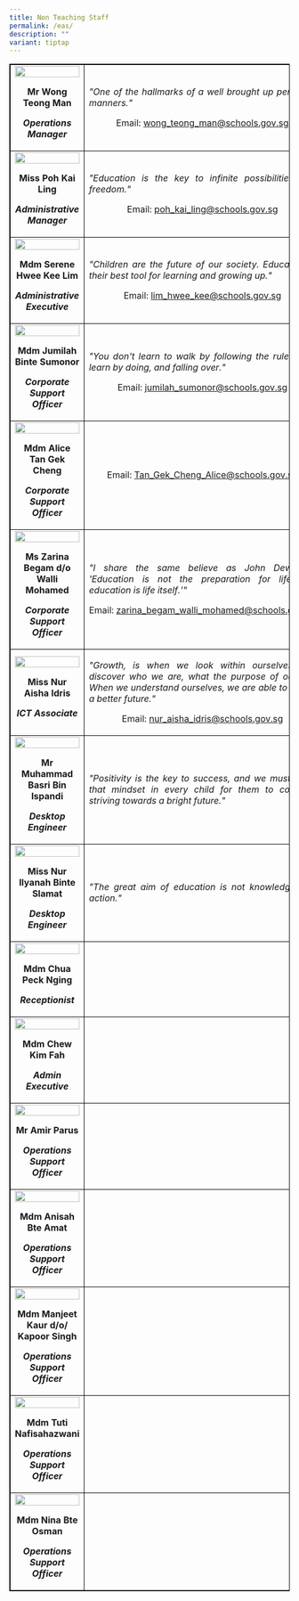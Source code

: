 ```yaml
---
title: Non Teaching Staff
permalink: /eas/
description: ""
variant: tiptap
---
```

<table style="border-collapse: collapse; width: 100%; border:1px solid black;">
<tbody>
<tr>
<td style="width: 33.3333%; text-align: center; border:1px solid black;">
<img src="/images/eas1.jpg" style="width: 100%;">
<p><strong>Mr Wong Teong Man</strong></p>
<p><strong><em>Operations Manager</em></strong></p>
</td>
<td style="width: 50%; text-align: justify; border:1px solid black;">
<p><em>"One of the hallmarks of a well brought up person is manners."</em></p>
<p style="width: 100%; text-align: center;">Email:&nbsp;<a href="mailto:wong_teong_man@schools.gov.sg">wong_teong_man@schools.gov.sg</a></p>
</td>
</tr><tr>
<td style="width: 33.3333%; text-align: center; border:1px solid black;">
<img src="/images/eas2.jpg" style="width: 100%;">
<p><strong>Miss Poh Kai Ling</strong></p>
<p><strong><em>Administrative Manager</em></strong></p>
</td>
<td style="width: 50%; text-align: justify; border:1px solid black;">
<p><em>"Education is the key to infinite possibilities and freedom."</em></p>
<p style="width: 100%; text-align: center;">Email:&nbsp;<a href="mailto:poh_kai_ling@schools.gov.sg">poh_kai_ling@schools.gov.sg</a></p>
</td>
</tr><tr>
<td style="width: 33.3333%; text-align: center; border:1px solid black;">
<img src="/images/eas3.jpg" style="width: 100%;">
<p><strong>Mdm Serene Hwee Kee Lim</strong></p>
<p><strong><em>Administrative Executive</em></strong></p>
</td>
<td style="width: 50%; text-align: justify; border:1px solid black;">
<p><em>"Children are the future of our society. Education is their best tool for learning and growing up."</em></p>
<p style="width: 100%; text-align: center;">Email:&nbsp;<a href="mailto:lim_hwee_kee@schools.gov.sg">lim_hwee_kee@schools.gov.sg</a></p>
</td>
</tr><tr>
<td style="width: 33.3333%; text-align: center; border:1px solid black;">
<img src="/images/eas4.jpg" style="width: 100%;">
<p><strong>Mdm Jumilah Binte Sumonor</strong></p>
<p><strong><em>Corporate Support Officer</em></strong></p>
</td>
<td style="width: 50%; text-align: justify; border:1px solid black;">
<p><em>"You don't learn to walk by following the rules. You learn by doing, and falling over."</em></p>
<p style="width: 100%; text-align: center;">Email:&nbsp;<a href="mailto:jumilah_sumonor@schools.gov.sg">jumilah_sumonor@schools.gov.sg</a></p>
</td>
</tr><tr>
<td style="width: 33.3333%; text-align: center; border:1px solid black;">
<img src="/images/ALICE.jpg" style="width: 100%;">
<p><strong>Mdm Alice Tan Gek Cheng</strong></p>
<p><strong><em>Corporate Support Officer</em></strong></p>
</td>
<td style="width: 50%; text-align: justify; border:1px solid black;">
<p><em></em></p>
<p style="width: 100%; text-align: center;">Email:&nbsp;<a href="mailto:Tan_Gek_Cheng_Alice@schools.gov.sg">Tan_Gek_Cheng_Alice@schools.gov.sg</a></p>
</td>
</tr><tr>
<td style="width: 33.3333%; text-align: center; border:1px solid black;">
<img src="/images/eas6.jpg" style="width: 100%;">
<p><strong>Ms Zarina Begam d/o Walli Mohamed</strong></p>
<p><strong><em>Corporate Support Officer</em></strong></p>
</td>
<td style="width: 50%; text-align: justify; border:1px solid black;">
<p><em>"I share the same believe as John Dewey - 'Education is not the preparation for life, but education is life itself.'"</em></p>
<p style="width: 100%; text-align: center;">Email:&nbsp;<a href="mailto:zarina_begam_walli_mohamed@schools.gov.sg">zarina_begam_walli_mohamed@schools.gov.sg</a></p>
</td>
</tr><tr>
<td style="width: 33.3333%; text-align: center; border:1px solid black;">
<img src="/images/eas7.jpg" style="width: 100%;">
<p><strong>Miss Nur Aisha Idris</strong></p>
<p><strong><em>ICT Associate</em></strong></p>
</td>
<td style="width: 50%; text-align: justify; border:1px solid black;">
<p><em>"Growth, is when we look within ourselves and discover who we are, what the purpose of our life. When we understand ourselves, we are able to shape a better future."</em></p>
<p style="width: 100%; text-align: center;">Email:&nbsp;<a href="mailto:nur_aisha_idris@schools.gov.sg">nur_aisha_idris@schools.gov.sg</a></p>
</td>
</tr><tr>
<td style="width: 33.3333%; text-align: center; border:1px solid black;">
<img src="/images/eas8.jpg" style="width: 100%;">
<p><strong>Mr Muhammad Basri Bin Ispandi</strong></p>
<p><strong><em>Desktop Engineer</em></strong></p>
</td>
<td style="width: 50%; text-align: justify; border:1px solid black;">
<p><em>"Positivity is the key to success, and we must instill that mindset in every child for them to continue striving towards a bright future."</em></p>
</td>
</tr><tr>
<td style="width: 33.3333%; text-align: center; border:1px solid black;">
<img src="/images/eas9.jpg" style="width: 100%;">
<p><strong>Miss Nur Ilyanah Binte Slamat</strong></p>
<p><strong><em>Desktop Engineer</em></strong></p>
</td>
<td style="width: 50%; text-align: justify; border:1px solid black;">
<p><em>"The great aim of education is not knowledge, but action."</em></p>
</td>
</tr><tr>
<td style="width: 33.3333%; text-align: center; border:1px solid black;">
<img src="/images/eas10.jpg" style="width: 100%;">
<p><strong>Mdm Chua Peck Nging</strong></p>
	<p><strong><em>Receptionist</em></strong></p>
</td><td style="width: 50%; text-align: justify; border:1px solid black;">
</td>
</tr><tr>
<td style="width: 33.3333%; text-align: center; border:1px solid black;">
<img src="/images/KIM FAH.jpg" style="width: 100%;">
<p><strong>Mdm Chew Kim Fah</strong></p>
	<p><strong><em>Admin Executive</em></strong></p>
</td><td style="width: 50%; text-align: justify; border:1px solid black;">
</td>
</tr><tr>
<td style="width: 33.3333%; text-align: center; border:1px solid black;">
<img src="/images/eas12.jpg" style="width: 100%;">
<p><strong>Mr Amir Parus</strong></p>
<p><strong><em>Operations Support Officer</em></strong></p>
</td><td style="width: 50%; text-align: justify; border:1px solid black;">
</td>
</tr><tr>
<td style="width: 33.3333%; text-align: center; border:1px solid black;">
<img src="/images/eas13.jpg" style="width: 100%;">
<p><strong>Mdm Anisah Bte Amat</strong></p>
<p><strong><em>Operations Support Officer</em></strong></p>
</td><td style="width: 50%; text-align: justify; border:1px solid black;">
</td>
</tr><tr>
<td style="width: 33.3333%; text-align: center; border:1px solid black;">
<img src="/images/eas14.jpg" style="width: 100%;">
<p><strong>Mdm Manjeet Kaur d/o/ Kapoor Singh</strong></p>
<p><strong><em>Operations Support Officer</em></strong></p>
</td><td style="width: 50%; text-align: justify; border:1px solid black;">
</td>
</tr><tr>
<td style="width: 33.3333%; text-align: center; border:1px solid black;">
<img src="/images/eas15.jpg" style="width: 100%;">
<p><strong>Mdm Tuti Nafisahazwani</strong></p>
<p><strong><em>Operations Support Officer</em></strong></p>
</td><td style="width: 50%; text-align: justify; border:1px solid black;">
</td>
</tr>
<tr>
<td style="width: 33.3333%; text-align: center; border:1px solid black;">
<img src="/images/eas16.jpg" style="width: 100%;">
<p><strong>Mdm Nina Bte Osman</strong></p>
<p><strong><em>Operations Support Officer</em></strong></p>
</td>
</tr>
</tbody>
</table>